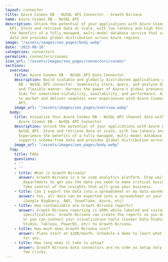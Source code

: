 ```yaml
---
layout: connector
title: Azure Cosmos DB - NoSQL API Connector - Growth Nirvana
name: Azure Cosmos DB - NoSQL API
description: Unlock the potential of your applications with Azure Cosmos DB - NoSQL
  API. Store and retrieve data at scale, with low latency and high throughput. Experience
  the benefits of a fully managed, multi-model database service that supports schema-free
  data and provides global distribution across Azure regions.
image: "/assets/images/seo_pages/body.webp"
date: '2023-08-18'
categories: connectors
permalink: connectors/cosmos
icon_url: "/assets/images/seo_pages/connectors/cosmos"
sections:
  overview:
    title: Azure Cosmos DB - NoSQL API Data Connector
    description: Build scalable and globally distributed applications with Azure Cosmos
      DB - NoSQL API connector. Seamlessly store, query, and analyze data in a schema-free
      and flexible manner. Harness the power of Azure's global presence and industry-leading
      SLAs for unmatched scalability, availability, and performance. Accelerate time
      to market and deliver seamless user experiences with Azure Cosmos DB - NoSQL
      API.
    image_url: "/assets/images/seo_pages/overview.webp"
  body:
    title: Visualize Your Azure Cosmos DB - NoSQL API channel data with Growth Nirvana's
      Azure Cosmos DB - NoSQL API Connector
    description: Unlock the potential of your applications with Azure Cosmos DB -
      NoSQL API. Store and retrieve data at scale, with low latency and high throughput.
      Experience the benefits of a fully managed, multi-model database service that
      supports schema-free data and provides global distribution across Azure regions.
    image_url: "/assets/images/seo_pages/body.webp"
  faq:
    title: FAQs
    questions:
    - ''
    - ''
    - title: What is Growth Nirvana?
      answer: Growth Nirvana is a no code analytics platform. Stop waiting for other
        departments to get you the data you need to make critical business decisions.
        Take control of the insights that will grow your business.
    - title: Can I export the data into a spreadsheet or my data warehouse?
      answer: Yes, all data can be exported into a spreadsheet or your data warehouse
        (Google BigQuery, AWS, Snowflake, Azure, etc)
    - title: How customizable are Growth Nirvana reports?
      answer: Growth Nirvana reporting is 100% white labeled and customized to your
        specifications. Growth Nirvana can create the reports so you don’t have to
        or you can connect your visualization tools (Looker Data Studio/Google Data
        Studio, Tableau, PowerBI, etc) to Growth Nirvana.
    - title: How much does Growth Nirvana cost?
      answer: Plans start at $200/month. Schedule a demo to learn what plan is best
        for you.
    - title: How long does it take to setup?
      answer: Growth Nirvana data connectors are no code so setup only requires a
        few clicks.
---
```

